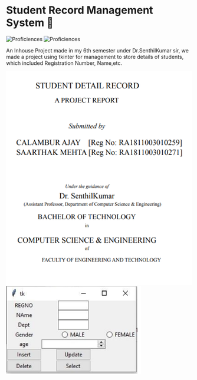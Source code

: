 # Student Record Management System 🌱
![Proficiences](https://img.shields.io/badge/Code-Python-informational?style=flat&logo=<LOGO_NAME>&logoColor=white&color=2bbc8a)
![Proficiences](https://img.shields.io/badge/FIELD-DBMS-informational?style=flat&logo=<LOGO_NAME>&logoColor=white&color=2bbc8a)


 An Inhouse Project made in my 6th semester under Dr.SenthilKumar sir, we made a project using tkinter for management to store details of students, which included Registration Number, Name,etc. 

<img src="https://github.com/Prophet37/Student-Record-Management-System/blob/main/db%2Cs.PNG">
<img src="https://github.com/Prophet37/Student-Record-Management-System/blob/main/Capture.PNG">
